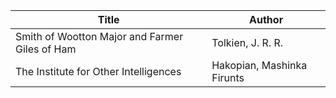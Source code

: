 | Title | Author |
| --- | --- |
| Smith of Wootton Major and Farmer Giles of Ham | Tolkien, J. R. R. |
| The Institute for Other Intelligences | Hakopian, Mashinka Firunts |
